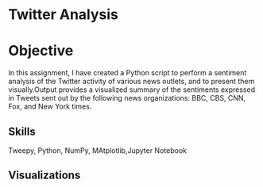 # Twitter Analysis

# Objective
In this assignment, I have created a Python script to perform a sentiment analysis of the Twitter activity of various news outlets, and to present them visually.Output provides a visualized summary of the sentiments expressed in Tweets sent out by the following news organizations: BBC, CBS, CNN, Fox, and New York times.

## Skills
Tweepy, Python, NumPy, MAtplotlib,Jupyter Notebook

## Visualizations
